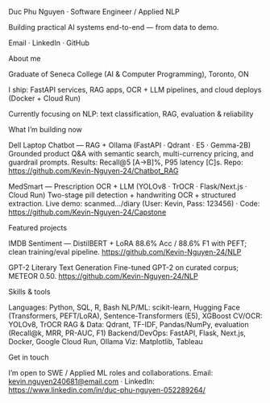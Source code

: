 Duc Phu Nguyen · Software Engineer / Applied NLP

Building practical AI systems end-to-end — from data to demo.

Email
 · LinkedIn
 · GitHub

About me

Graduate of Seneca College (AI & Computer Programming), Toronto, ON

I ship: FastAPI services, RAG apps, OCR + LLM pipelines, and cloud deploys (Docker + Cloud Run)

Currently focusing on NLP: text classification, RAG, evaluation & reliability

What I’m building now

Dell Laptop Chatbot — RAG + Ollama (FastAPI · Qdrant · E5 · Gemma-2B)
Grounded product Q&A with semantic search, multi-currency pricing, and guardrail prompts.
Results: Recall@5 [A→B]%, P95 latency [C]s.
Repo: https://github.com/Kevin-Nguyen-24/Chatbot_RAG

MedSmart — Prescription OCR + LLM (YOLOv8 · TrOCR · Flask/Next.js · Cloud Run)
Two-stage pill detection + handwriting OCR + structured extraction.
Live demo: scanmed…/diary (User: Kevin, Pass: 123456) · Code: https://github.com/Kevin-Nguyen-24/Capstone

Featured projects

IMDB Sentiment — DistilBERT + LoRA
88.6% Acc / 88.6% F1 with PEFT; clean training/eval pipeline.
https://github.com/Kevin-Nguyen-24/NLP 

GPT-2 Literary Text Generation
Fine-tuned GPT-2 on curated corpus; METEOR 0.50.
https://github.com/Kevin-Nguyen-24/NLP


Skills & tools

Languages: Python, SQL, R, Bash
NLP/ML: scikit-learn, Hugging Face (Transformers, PEFT/LoRA), Sentence-Transformers (E5), XGBoost
CV/OCR: YOLOv8, TrOCR
RAG & Data: Qdrant, TF-IDF, Pandas/NumPy, evaluation (Recall@k, MRR, PR-AUC, F1)
Backend/DevOps: FastAPI, Flask, Next.js, Docker, Google Cloud Run, Ollama
Viz: Matplotlib, Tableau


Get in touch

I’m open to SWE / Applied ML roles and collaborations.
Email: kevin.nguyen240681@email.com
 · LinkedIn: https://www.linkedin.com/in/duc-phu-nguyen-052289264/
